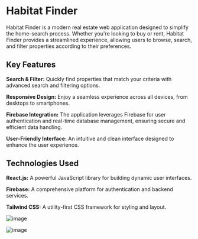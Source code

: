 <h1><b>Habitat Finder</b></h1>

  <p>Habitat Finder is a modern real estate web application designed to simplify the home-search process. Whether you're looking to buy or rent, Habitat Finder provides a streamlined experience, allowing users to browse, search, and filter properties according to their preferences.</p>

<h2><b>Key Features</b></h2>

  <p><b>Search & Filter:</b> Quickly find properties that match your criteria with advanced search and filtering options.</p>
  
  <p><b>Responsive Design:</b> Enjoy a seamless experience across all devices, from desktops to smartphones.</p>
    
  <p><b>Firebase Integration:</b> The application leverages Firebase for user authentication and real-time database management, ensuring secure and efficient data handling.</p>
    
  <p><b>User-Friendly Interface:</b> An intuitive and clean interface designed to enhance the user experience.</p>

<h2><b>Technologies Used</b></h2>

<p><b>React.js:</b> A powerful JavaScript library for building dynamic user interfaces.</p>
    
<p><b>Firebase:</b> A comprehensive platform for authentication and backend services.</p>
    
<p><b>Tailwind CSS:</b> A utility-first CSS framework for styling and layout.</p>


  ![image](https://github.com/user-attachments/assets/8d509533-8efc-4d4e-99f9-01d516c7bb87)

  ![image](https://github.com/user-attachments/assets/a8b481f4-1da5-4cce-ac09-e0e3d48aa6b1)


